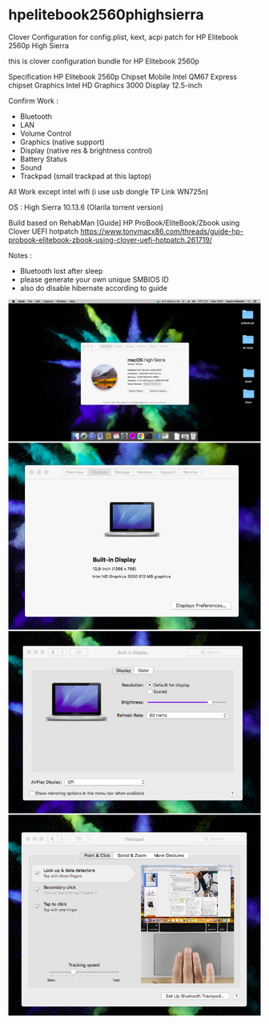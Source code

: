 # hpelitebook2560phighsierra
Clover Configuration for config.plist, kext, acpi patch for HP Elitebook 2560p High Sierra

this is clover configuration bundle for HP Elitebook 2560p

Specification
HP Elitebook 2560p
Chipset Mobile Intel QM67 Express chipset
Graphics Intel HD Graphics 3000
Display 12.5-inch

Confirm Work :
- Bluetooth
- LAN
- Volume Control
- Graphics (native support)
- Display (native res & brightness control)
- Battery Status
- Sound
- Trackpad (small trackpad at this laptop)

All Work except intel wifi (i use usb dongle TP Link WN725n)

OS : High Sierra 10.13.6 (Olarila torrent version)

Build based on RehabMan [Guide] HP ProBook/EliteBook/Zbook using Clover UEFI hotpatch 
https://www.tonymacx86.com/threads/guide-hp-probook-elitebook-zbook-using-clover-uefi-hotpatch.261719/


Notes :
- Bluetooth lost after sleep
- please generate your own unique SMBIOS ID
- also do disable hibernate according to guide



![Image 1](https://raw.githubusercontent.com/psetiawan/hpelitebook2560phighsierra/main/assets/Untitled1.jpeg)
![Image 2](https://raw.githubusercontent.com/psetiawan/hpelitebook2560phighsierra/main/assets/Untitled2.jpeg)
![Image 3](https://raw.githubusercontent.com/psetiawan/hpelitebook2560phighsierra/main/assets/Untitled3.jpeg)
![Image 4](https://raw.githubusercontent.com/psetiawan/hpelitebook2560phighsierra/main/assets/Untitled4.jpeg)

